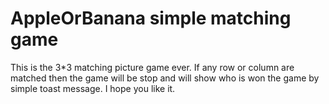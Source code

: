 # AppleOrBanana simple matching game

This is the 3*3 matching picture game ever.
If any row or column are matched then the game will be stop 
and will show who is won the game by simple toast message.
I hope you like it.
